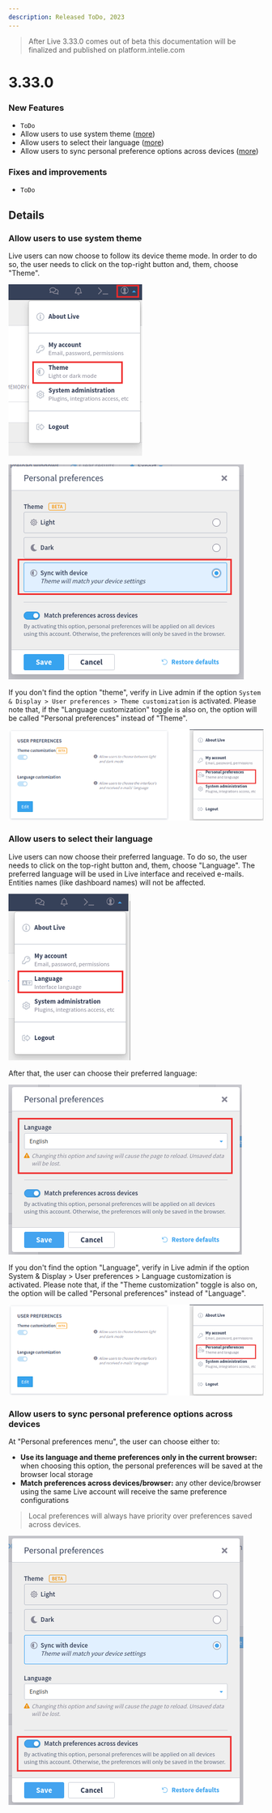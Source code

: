 ```yaml
---
description: Released ToDo, 2023
---
```


<!-- {% hint style="info" %} -->
> After Live 3.33.0 comes out of beta this documentation will be finalized and published on platform.intelie.com
<!-- {% endhint %} -->

# 3.33.0

### New Features
* `ToDo`
* Allow users to use system theme ([more](#allow-users-to-use-system-theme))
* Allow users to select their language ([more](#allow-users-to-select-their-language))
* Allow users to sync personal preference options across devices ([more](#allow-users-to-sync-personal-preference-options-across-devices))

### Fixes and improvements

* `ToDo`

## Details

### Allow users to use system theme
Live users can now choose to follow its device theme mode. In order to do so, the user needs to click on the top-right button and, them, choose "Theme".

![Accessing theme](<../../.gitbook/assets/theme.png>)

![Personal preferences modal - theme](<../../.gitbook/assets/theme-modal.png>)

If you don't find the option "theme", verify in Live admin if the option `System & Display > User preferences > Theme customization` is activated. Please note that, if the "Language customization" toggle is also on, the option will be called "Personal preferences" instead of "Theme".

![Live admin > user preferences](<../../.gitbook/assets/user-preferences.png>)

### Allow users to select their language
Live users can now choose their preferred language. To do so, the user needs to click on the top-right button and, them, choose "Language". The preferred language will be used in Live interface and received e-mails. Entities names (like dashboard names) will not be affected.

![Personal preference options](<../../.gitbook/assets/language-option.png>)

After that, the user can choose their preferred language:

![Personal preferences modal - language](<../../.gitbook/assets/language-modal.png>)

<!-- <a href="#user-content-basic-functionalities" id="user-content-basic-functionalities"></a> -->

If you don't find the option "Language", verify in Live admin if the option System & Display > User preferences > Language customization is activated. Please note that, if the "Theme customization" toggle is also on, the option will be called "Personal preferences" instead of "Language".

![Live admin > user preferences](<../../.gitbook/assets/user-preferences.png>)

### Allow users to sync personal preference options across devices
At "Personal preferences menu", the user can choose either to:
- **Use its language and theme preferences only in the current browser:** when choosing this option, the personal preferences will be saved at the browser local storage
- **Match preferences across devices/browser:** any other device/browser using the same Live account will receive the same preference configurations

<!-- {% hint style="info" %} -->
> Local preferences will always have priority over preferences saved across devices.
<!-- {% endhint %} -->

![Personal preference options](<../../.gitbook/assets/match-preferences-across-devices.png>)